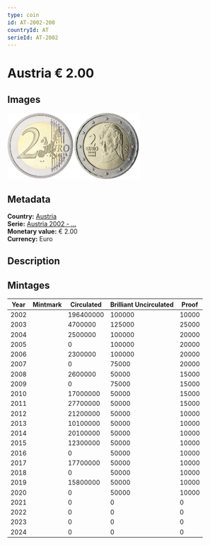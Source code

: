 ```yaml
---
type: coin
id: AT-2002-200
countryId: AT
serieId: AT-2002
---
```


# Austria € 2.00

## Images

<img src="../../../Images/common-2002-200.png" height="150" alt="Front image"><img src="Images/austria-2002-200.png" height="150" alt="Back image">

## Metadata

**Country:** [Austria](../index.md)\
**Serie:** [Austria 2002 - ...](index.md)\
**Monetary value:** € 2.00\
**Currency:** Euro

## Description


## Mintages

| Year | Mintmark | Circulated | Brilliant Uncirculated | Proof |
| ---- | -------- | ---------- | ---------------------- | ----- |
| 2002 |  | 196400000| 100000 | 10000 |
| 2003 |  | 4700000| 125000 | 25000 |
| 2004 |  | 2500000| 100000 | 20000 |
| 2005 |  | 0| 100000 | 20000 |
| 2006 |  | 2300000| 100000 | 20000 |
| 2007 |  | 0| 75000 | 20000 |
| 2008 |  | 2600000| 50000 | 15000 |
| 2009 |  | 0| 75000 | 15000 |
| 2010 |  | 17000000| 50000 | 15000 |
| 2011 |  | 27700000| 50000 | 15000 |
| 2012 |  | 21200000| 50000 | 10000 |
| 2013 |  | 10100000| 50000 | 10000 |
| 2014 |  | 20100000| 50000 | 10000 |
| 2015 |  | 12300000| 50000 | 10000 |
| 2016 |  | 0| 50000 | 10000 |
| 2017 |  | 17700000| 50000 | 10000 |
| 2018 |  | 0| 50000 | 10000 |
| 2019 |  | 15800000| 50000 | 10000 |
| 2020 |  | 0| 50000 | 10000 |
| 2021 |  | 0 | 0 | 0 |
| 2022 |  | 0 | 0 | 0 |
| 2023 |  | 0 | 0 | 0 |
| 2024 |  | 0 | 0 | 0 |
